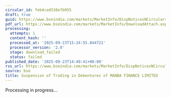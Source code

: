 ```yaml
---
circular_id: feb4cad538e7b055
draft: true
guid: https://www.bseindia.com/markets/MarketInfo/DispNoticesNCirculars.aspx?Noticeid={C45E4B7C-C4FC-4CE3-81D9-C2B6AA0A6CCB}&noticeno=20250923-74&dt=09/23/2025&icount=74&totcount=78&flag=0
pdf_url: https://www.bseindia.com/markets/MarketInfo/DownloadAttach.aspx?id=20250923-74&attachedId=
processing:
  attempts: 1
  content_hash: ''
  processed_at: '2025-09-23T15:24:55.844721'
  processor_version: '2.0'
  stage: download_failed
  status: failed
published_date: '2025-09-23T14:49:41+00:00'
rss_url: https://www.bseindia.com/markets/MarketInfo/DispNoticesNCirculars.aspx?Noticeid={C45E4B7C-C4FC-4CE3-81D9-C2B6AA0A6CCB}&noticeno=20250923-74&dt=09/23/2025&icount=74&totcount=78&flag=0
source: bse
title: Suspension of Trading in Debentures of MANBA FINANCE LIMITED
---
```


Processing in progress...